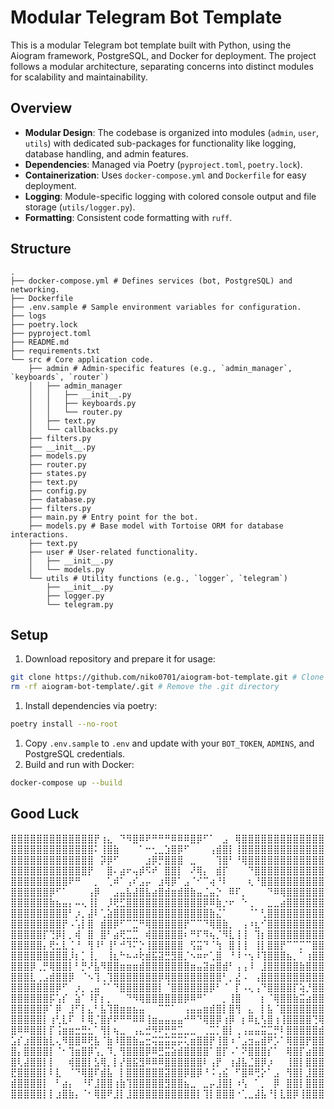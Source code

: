 # Modular Telegram Bot Template

This is a modular Telegram bot template built with Python, using the Aiogram framework, PostgreSQL, and Docker for deployment. The project follows a modular architecture, separating concerns into distinct modules for scalability and maintainability.

## Overview
- **Modular Design**: The codebase is organized into modules (`admin`, `user`, `utils`) with dedicated sub-packages for functionality like logging, database handling, and admin features.
- **Dependencies**: Managed via Poetry (`pyproject.toml`, `poetry.lock`).
- **Containerization**: Uses `docker-compose.yml` and `Dockerfile` for easy deployment.
- **Logging**: Module-specific logging with colored console output and file storage (`utils/logger.py`).
- **Formatting**: Consistent code formatting with `ruff`.

## Structure
```
.
├── docker-compose.yml # Defines services (bot, PostgreSQL) and networking.
├── Dockerfile
├── .env.sample # Sample environment variables for configuration.
├── logs
├── poetry.lock
├── pyproject.toml
├── README.md
├── requirements.txt
└── src # Core application code.
    ├── admin # Admin-specific features (e.g., `admin_manager`, `keyboards`, `router`) 
    │   ├── admin_manager
    │   │   ├── __init__.py
    │   │   ├── keyboards.py
    │   │   └── router.py
    │   ├── text.py
    │   └── callbacks.py
    ├── filters.py
    ├── __init__.py
    ├── models.py
    ├── router.py
    ├── states.py
    ├── text.py
    ├── config.py
    ├── database.py
    ├── filters.py
    ├── main.py # Entry point for the bot.
    ├── models.py # Base model with Tortoise ORM for database interactions.
    ├── text.py
    ├── user # User-related functionality.
    │   ├── __init__.py
    │   └── models.py
    └── utils # Utility functions (e.g., `logger`, `telegram`)
        ├── __init__.py
        ├── logger.py
        └── telegram.py
```
## Setup
1. Download repository and prepare it for usage:
```bash
git clone https://github.com/niko0701/aiogram-bot-template.git # Clone the repository
rm -rf aiogram-bot-template/.git # Remove the .git directory
```
1. Install dependencies via poetry: 
```bash
poetry install --no-root
```
1. Copy `.env.sample` to `.env` and update with your `BOT_TOKEN`, `ADMINS`, and PostgreSQL credentials.
1. Build and run with Docker:
```bash
docker-compose up --build
```

## Good Luck

⣿⣿⣿⣿⣿⣿⣿⣿⣿⣿⣿⣿⣿⡟⢰⣄⠀⠙⠻⣿⠿⠟⠛⠛⠛⠿⠿⠿⣿⡿⠋⠁⠀⣠⠀⢿⣿⣿⣿⣿⣿⣿⣿⣿⣿⣿⣿⣿⣿
⣿⣿⣿⣿⣿⣿⣿⣿⣿⣿⣿⣿⣿⠅⢸⣿⣷⠀⠀⠀⠁⠒⢂⣀⣱⣿⡿⠋⠀⠀⠀⢠⣾⣿⡇⢸⣿⣿⣿⣿⣿⣿⣿⣿⣿⣿⣿⣿⣿
⣿⣿⣿⣿⣿⣿⣿⣿⣿⣿⣿⣿⣿⠀⡽⡿⠋⠀⠀⠀⠀⣰⡿⡛⣿⣿⣿⠀⣀⠀⠀⠀⢹⣿⠃⠘⢿⣿⣿⣿⣿⣿⣿⣿⣿⣿⣿⣿⣿
⣿⣿⣿⣿⣿⣿⣿⣿⣿⣿⣿⣿⡟⠀⠀⣿⠄⣴⠖⢤⡾⠫⠞⠀⣿⣿⡇⠀⠜⢿⡄⠀⣾⡏⠀⠀⠀⠙⣿⣿⣿⣿⣿⣿⣿⣿⣿⣿⣿
⣿⣿⣿⣿⣿⣿⣿⣿⣿⠟⠛⠀⠀⡀⠀⢁⠾⠁⢠⠎⣠⡤⠀⣰⢿⡿⠁⣠⠈⠊⠉⢴⠘⠇⠀⠀⠀⢆⠘⣿⣿⣿⣿⣿⣿⣿⣿⣿⣿
⣿⣿⣿⣿⣿⣿⡿⠋⠁⠀⠀⠀⢠⡿⠀⠀⣠⣤⣧⣼⣿⣧⣴⣿⣾⣶⣾⣿⣷⣤⣈⣤⡑⠀⠿⠏⡀⠀⠀⠀⠙⠿⢿⣿⣿⣿⣿⣿⣿
⣿⣿⣿⣿⣿⣿⣷⣦⣤⡄⠤⢄⢸⡇⠀⡸⢟⣋⣿⣿⣿⣿⣿⣿⣿⣿⣿⣿⣿⣿⡿⠿⣷⡐⠖⠀⠑⢀⠀⠀⣀⣀⣴⣿⣿⣿⣿⣿⣿
⣿⣿⣿⣿⣿⣿⣿⣿⣿⠃⡰⡀⣼⠇⢁⣵⣿⣿⣿⣿⣿⣿⣿⣿⣿⣿⣿⣿⣿⣿⣿⣷⣌⠁⠀⠀⠀⠈⠁⢃⣿⣿⣿⣿⣿⣿⣿⣿⣿
⣿⣿⣿⣿⣿⣿⣿⣿⡟⠠⢡⡇⣿⠀⣾⣿⡿⠋⠉⣉⠛⢿⣿⣿⣿⣿⣿⡟⠉⠉⠙⢿⣿⣷⡀⠀⢠⠰⣆⠊⣿⣿⣿⣿⣿⣿⣿⣿⣿
⣿⣿⣿⣿⣿⡏⢙⡿⡇⡀⢾⠀⣿⠀⣿⠃⣴⢟⣉⣉⠀⢾⣿⣿⣿⣿⣿⠆⠛⠏⠻⢦⡈⠻⣇⢸⢸⠀⢹⡆⣿⣿⣿⣿⣿⣿⣿⣿⣿
⣿⣿⣿⣿⣿⡄⢟⣂⣇⢈⠘⠀⢻⠸⠃⢸⠃⠚⠹⠍⡑⢸⣿⣿⣿⣿⣿⠀⢫⣭⠙⠈⢳⠀⣿⢸⢸⠀⢸⡇⣿⣿⡟⠉⠉⡉⠉⣿⣿
⣿⣿⣿⣿⣿⣿⣿⣿⣿⡸⡆⡁⢸⡀⠀⢸⣆⠓⠦⠴⢗⣾⣯⣽⣛⣻⣿⡈⠢⠶⠖⢁⣿⠀⠘⠸⠐⢢⠸⢹⣿⣿⣿⣦⡀⠁⢰⣿⣿
⣿⣿⣿⡿⢀⡛⢿⣿⣿⡇⠃⡛⠜⣧⠻⣿⣿⣶⣶⣶⣾⣿⣿⣿⣿⣿⣿⣿⣶⣤⣽⣶⣿⣾⠃⢠⢠⠸⠀⣸⣿⣿⣿⣿⣿⣷⣿⣿⣿
⣿⣿⣿⣇⢀⣠⣾⣿⣿⡿⠀⠈⠢⢹⢀⢹⣿⣿⣿⣿⣿⣿⣿⡿⢿⣿⣿⣿⣿⣿⣿⣿⣿⠃⡀⣜⠠⠀⢠⣿⣿⣿⣿⣿⣿⣿⣿⣿⣿
⣿⣿⣿⣿⣿⣿⣿⡿⠋⠀⡰⡀⢀⣤⠈⠁⠙⣿⣿⣿⣿⣿⣿⡇⠈⣿⣿⣿⣿⣿⣿⡿⠃⠈⠀⡏⠠⢄⢠⠙⣿⣿⣿⣿⡏⢵⡘⣿⣿
⣿⣿⣿⣿⣿⣿⡯⢡⡎⠀⣵⠁⠸⡏⡆⡀⠀⠀⠙⠻⢿⣿⣿⣿⣿⣿⣿⡿⠿⠛⠁⠀⠀⡀⢸⣿⠀⠀⠀⡆⠈⢿⣿⣿⣷⣭⣴⣿⣿
⣿⣿⣿⣿⣿⡿⠁⡿⠀⣸⠋⡇⣄⠃⣧⢹⣿⣶⣶⣦⣤⠀⠀⠉⠉⠁⠀⢠⣤⣤⣶⣾⣿⡇⣿⢻⠀⣄⠀⡇⣧⠈⣿⣿⣿⣿⣿⣿⣿
⣿⣿⣿⣿⣿⡇⢰⢃⣇⠏⠀⠇⢿⡈⣿⡞⠟⠛⠛⠿⠿⢸⣶⣤⣤⣤⣤⠚⠛⠙⢿⣿⡿⢰⡿⠀⡆⠿⣆⢣⣿⢰⢸⣿⣿⣿⣿⢙⢿
⣿⠿⠿⣿⣿⡇⡏⢨⣶⣶⣒⣛⣂⠁⢻⡇⢦⣀⠀⢠⣄⣚⠻⠟⡛⣛⣉⣀⣀⠀⢀⣉⡁⣿⡇⢀⢠⣤⣤⣭⣉⡛⠇⣿⣿⣿⣿⣿⣾
⣡⡎⣰⣿⣿⣷⣇⢄⠻⣿⣿⠿⢟⣧⠈⣷⠸⣿⣿⣷⣤⣒⢭⣭⣭⣭⡭⢅⣶⣿⣿⡟⢸⣿⠰⠈⣠⣲⣤⣾⠟⡡⠁⢿⣿⣿⡟⣿⣿
⣿⡄⣿⣿⣿⣿⡇⠈⠂⢹⣶⣿⡿⢡⡀⠹⡀⢻⣿⣿⣿⡿⠿⣛⣭⣵⣾⣿⣿⣿⣿⠁⣿⡏⠠⠁⠝⣿⣿⣿⡎⠁⠀⢿⣿⡏⣴⣿⣿
⣿⢇⣼⣿⣿⡇⡇⠀⠀⢾⣿⣿⡇⣣⢿⡀⡇⡜⣿⣯⣻⠿⠿⠿⣿⣿⣿⣿⣿⣿⠇⢠⡟⠀⢰⣼⣧⣈⣿⡿⡰⠀⠀⢸⣿⡇⣿⣿⣿
⣟⣿⣿⣿⣿⡇⠇⣇⠀⠈⠙⢿⣿⠏⣾⣧⠀⡇⣿⣿⣿⣿⣿⣿⣽⣿⣿⡿⣿⡿⠘⠨⢠⣮⠀⠋⣿⠿⢛⡕⠁⣠⠀⢻⣿⡇⣸⣿⣿
⣾⣿⣿⣿⣿⡇⠀⠃⣴⡄⠀⠘⠏⣸⣿⣿⢰⣷⢹⣿⣿⣿⣿⣿⣻⣿⣿⣦⣀⠀⣀⡤⣸⣿⡇⠰⢣⠀⠁⡀⠀⡿⠀⣿⣿⡇⣿⣿⣿
⣿⣿⣿⣿⣿⡇⡇⣰⣿⣷⡄⠈⠂⢿⣿⠟⣸⡇⣸⣿⣿⣿⣿⣿⣿⣿⣿⣿⣿⡇⢹⡇⣿⣿⣿⠐⢁⣀⣼⣧⠘⡇⣇⣿⡿⢸⣿⣿⣿
